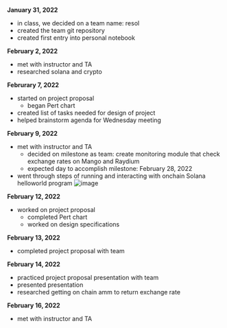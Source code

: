 **January 31, 2022**
- in class, we decided on a team name: resol
- created the team git repository
- created first entry into personal notebook  

**February 2, 2022**
- met with instructor and TA
- researched solana and crypto

**Februrary 7, 2022**
- started on project proposal
  - began Pert chart
- created list of tasks needed for design of project
- helped brainstorm agenda for Wednesday meeting

**February 9, 2022**
- met with instructor and TA
  - decided on milestone as team: create monitoring module that check exchange rates on Mango and Raydium
  - expected day to accomplish milestone: February 28, 2022
- went through steps of running and interacting with onchain Solana helloworld program
![image](https://media.github.tamu.edu/user/13075/files/f6d24b80-89ac-11ec-9221-f19d40684a2c)

**February 12, 2022**
- worked on project proposal  
  - completed Pert chart
  - worked on design specifications

**February 13, 2022**
- completed project proposal with team  

**February 14, 2022**
- practiced project proposal presentation with team
- presented presentation
- researched getting on chain amm to return exchange rate

**February 16, 2022**
- met with instructor and TA

